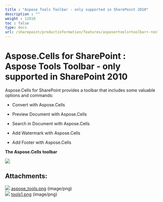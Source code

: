 ```yaml
---
title : "Aspose Tools Toolbar - only supported in SharePoint 2010" 
description : "" 
weight : 12010 
toc : false
type: docs
url: /sharepoint/productinformation/features/aspose+tools+toolbar+-+only+supported+in+sharepoint+2010/
---
```


# Aspose.Cells for SharePoint : Aspose Tools Toolbar - only supported in SharePoint 2010


Aspose.Cells for SharePoint provides a toolbar that includes some valuable options and commands:

*   Convert with Aspose.Cells
*   Preview Document with Aspose.Cells
*   Search in Document with Aspose.Cells
*   Add Watermark with Aspose.Cells
    
*   Add Footer with Aspose.Cells
    

**The Aspose.Cells toolbar**

![](https://docs2.aspose.com/cells/sharepoint/attachments/6357015/47153162.png)

## Attachments:

![](https://docs2.aspose.com/cells/sharepoint/images/icons/bullet_blue.gif) [aspose\_tools.png](https://docs2.aspose.com/cells/sharepoint/attachments/6357015/6488078.png) (image/png)  
![](https://docs2.aspose.com/cells/sharepoint/images/icons/bullet_blue.gif) [tools1.png](https://docs2.aspose.com/cells/sharepoint/attachments/6357015/47153162.png) (image/png)  

